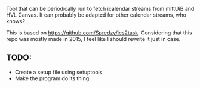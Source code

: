 Tool that can be periodically run to fetch icalendar streams from mittUiB and HVL Canvas.
It can probably be adapted for other calendar streams, who knows?

This is based on https://github.com/Spredzy/ics2task. Considering that this
repo was mostly made in 2015, I feel like I should rewrite it just in case.

## TODO:
- Create a setup file using setuptools
- Make the program do its thing
